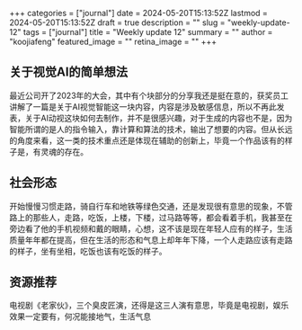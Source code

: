 +++
categories = ["journal"]
date = 2024-05-20T15:13:52Z
lastmod = 2024-05-20T15:13:52Z
draft = true
description = ""
slug = "weekly-update-12"
tags = ["journal"]
title = "Weekly update 12"
summary = ""
author = "koojiafeng"
featured_image = ""
retina_image =  ""
+++
## 关于视觉AI的简单想法

最近公司开了2023年的大会，其中有个块部分的分享我还是挺在意的，获奖员工讲解了一篇是关于AI视觉智能这一块内容，内容是涉及敏感信息，所以不再此发表，关于AI动视这块如何去制作，并不是很感兴趣，对于生成的内容也不是，因为智能所谓的是人的指令输入，靠计算和算法的技术，输出了想要的内容。但从长远的角度来看，这一类的技术重点还是体现在辅助的创新上，毕竟一个作品该有的样子是，有灵魂的存在。

## 社会形态

开始慢慢习惯走路，骑自行车和地铁等绿色交通，还是发现很有意思的现象，不管路上的那些人，走路，吃饭，上楼，下楼，过马路等等，都会看着手机，我甚至在旁边看了他的手机视频和戴的眼睛，心想，这不该是现在年轻人应有的样子，生活质量年年都在提高，但在生活的形态和气息上却年年下降，一个人走路应该有走路的样子，坐有坐相，吃饭也该有吃饭的样子。

## 资源推荐
电视剧《老家伙》，三个臭皮匠演，还得是这三人演有意思，毕竟是电视剧，娱乐效果一定要有，何况能接地气，生活气息
